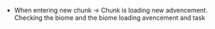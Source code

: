 - When entering new chunk -> Chunk is loading new advencement.
Checking the biome and the biome loading avencement and task